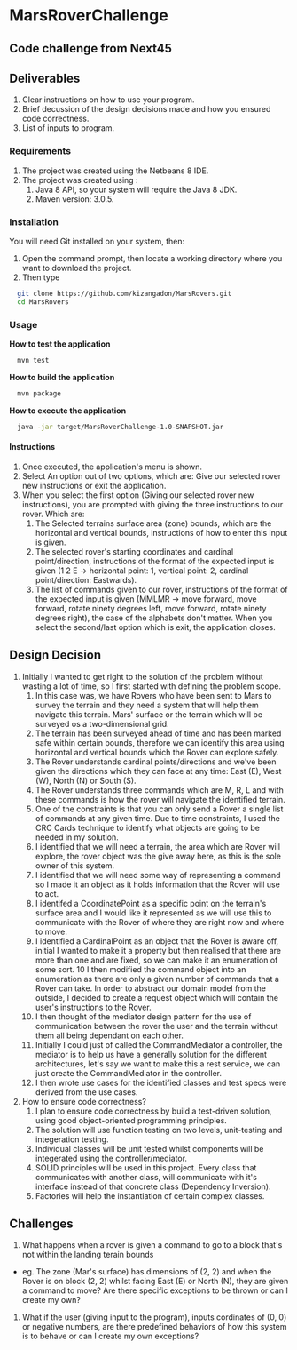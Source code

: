 # MarsRoverChallenge
## Code challenge from Next45
## Deliverables
1. Clear instructions on how to use your program.
2. Brief decussion of the design decisions made and how you ensured code correctness.
3. List of inputs to program.
### Requirements
1. The project was created using the Netbeans 8 IDE.
2. The project was created using :
   1. Java 8 API, so your system will require the Java 8 JDK.
   2. Maven version: 3.0.5.
### Installation
You will need Git installed on your system, then:
1. Open the command prompt, then locate a working directory where you want to download the project.
2. Then type 
```bash
  git clone https://github.com/kizangadon/MarsRovers.git
  cd MarsRovers
```
### Usage
**How to test the application**
```bash
  mvn test
```
**How to build the application**
```bash
  mvn package
```
**How to execute the application**
```bash
  java -jar target/MarsRoverChallenge-1.0-SNAPSHOT.jar
```
#### Instructions
1. Once executed, the application's menu is shown.
2. Select An option out of two options, which are: Give our selected rover new instructions or exit the application.
3. When you select the first option (Giving our selected rover new instructions), you are prompted with giving the three instructions to our rover. Which are: 
   1. The Selected terrains surface area (zone) bounds, which are the horizontal and vertical bounds, instructions of how to enter this input is given. 
   2. The selected rover's starting coordinates and cardinal point/direction, instructions of the format of the expected input is given (1 2 E -> horizontal point: 1, vertical point: 2, cardinal point/direction: Eastwards). 
   3. The list of commands given to our rover, instructions of the format of the expected input is given (MMLMR -> move forward, move forward, rotate ninety degrees left, move forward, rotate ninety degrees right), the case of the alphabets don't matter.
    When you select the second/last option which is exit, the application closes.
    
## Design Decision
1. Initially I wanted to get right to the solution of the problem without wasting a lot of time, so I first started with defining the problem scope.
   1. In this case was, we have Rovers who have been sent to Mars to survey the terrain and they need a system that will help them navigate this terrain. Mars' surface or the terrain which will be surveyed os a two-dimensional grid. 
   2. The terrain has been surveyed ahead of time and has been marked safe within certain bounds, therefore we can identify this area using horizontal and vertical bounds which the Rover can explore safely. 
   3. The Rover understands cardinal points/directions and we've been given the directions which they can face at any time: East (E), West (W), North (N) or South (S). 
   4. The Rover understands three commands which are M, R, L and with these commands is how the rover will navigate the identified terrain. 
   5. One of the constraints is that you can only send a Rover a single list of commands at any given time. Due to time constraints, I used the CRC Cards technique to identify what objects are going to be needed in my solution. 
   6. I identified that we will need a terrain, the area which are Rover will explore, the rover object was the give away here, as this is the sole owner of this system. 
   7. I identified that we will need some way of representing a command so I made it an object as it holds information that the Rover will use to act. 
   8. I identifed a CoordinatePoint as a specific point on the terrain's surface area and I would like it represented as we will use this to communicate with the Rover of where they are right now and where to move. 
   9. I identified a CardinalPoint as an object that the Rover is aware off, initial I wanted to make it a property but then realised that there are more than one and are fixed, so we can make it an enumeration of some sort. 
   10 I then modified the command object into an enumeration as there are only a given number of commands that a Rover can take. In order to abstract our domain model from the outside, I decided to create a request object which will contain the user's instructions to the Rover. 
   11. I then thought of the mediator design pattern for the use of communication between the rover the user and the terrain without them all being dependant on each other. 
      1. Initially I could just of called the CommandMediator a controller, the mediator is to help us have a generally solution for the different architectures, let's say we want to make this a rest service, we can just create the CommandMediator in the controller. 
   12. I then wrote use cases for the identified classes and test specs were derived from the use cases.
2. How to ensure code correctness?
   1. I plan to ensure code correctness by build a test-driven solution, using good object-oriented programming principles. 
   2. The solution will use function testing on two levels, unit-testing and integeration testing. 
   3. Individual classes will be unit tested whilst components will be integerated using the controller/mediator. 
   4. SOLID principles will be used in this project. Every class that communicates with another class, will communicate with it's interface instead of that concrete class (Dependency Inversion). 
   5. Factories will help the instantiation of certain complex classes.
	
## Challenges
1. What happens when a rover is given a command to go to a block that's not within the landing terain bounds
  - eg. The zone (Mar's surface) has dimensions of (2, 2) and when the Rover is on block (2, 2) whilst facing East (E) or North (N), they are given a command to move?
			Are there specific exceptions to be thrown or can I create my own?
1. What if the user (giving input to the program), inputs cordinates of (0, 0) or negative numbers, are there predefined behaviors of how this system is to behave or can I create my own exceptions?
